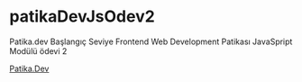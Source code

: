 # patikaDevJsOdev2

Patika.dev Başlangıç Seviye Frontend Web Development Patikası JavaSpript Modülü ödevi 2

[Patika.Dev](https://www.patika.dev)
